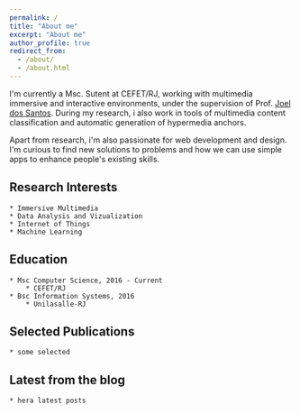 ```yaml
---
permalink: /
title: "About me"
excerpt: "About me"
author_profile: true
redirect_from: 
  - /about/
  - /about.html
---
```


I'm currently a Msc. Sutent at CEFET/RJ, working with multimedia immersive and interactive environments, under the supervision of Prof. [Joel dos Santos](http://eic.cefet-rj.br/~jsantos). During my research, i also work in tools of multimedia content classification and automatic generation of hypermedia anchors.

Apart from research, i'm also passionate for web development and design. I'm curious to find new solutions to problems and how we can use simple apps to enhance people's existing skills.

## Research Interests

    * Immersive Multimedia 
    * Data Analysis and Vizualization
    * Internet of Things
    * Machine Learning

## Education

    * Msc Computer Science, 2016 - Current
        * CEFET/RJ
    * Bsc Information Systems, 2016
        * Unilasalle-RJ


## Selected Publications


    * some selected



## Latest from the blog

    * hera latest posts

